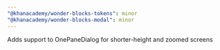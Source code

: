 ```yaml
---
"@khanacademy/wonder-blocks-tokens": minor
"@khanacademy/wonder-blocks-modal": minor
---
```


Adds support to OnePaneDialog for shorter-height and zoomed screens
